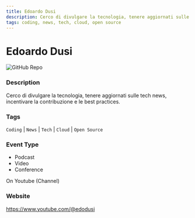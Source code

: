 ```yaml
---
title: Edoardo Dusi
description: Cerco di divulgare la tecnologia, tenere aggiornati sulle tech news, incentivare la contribuzione e le best practices.
tags: coding, news, tech, cloud, open source
---
```

        

# Edoardo Dusi

![GitHub Repo](https://img.shields.io/static/v1?label=category&message=communities&color=green)

### Description

Cerco di divulgare la tecnologia, tenere aggiornati sulle tech news, incentivare la contribuzione e le best practices.

### Tags

`Coding` | `News` | `Tech` | `Cloud` | `Open Source`

### Event Type

- Podcast
- Video
- Conference

On Youtube (Channel)

### Website

https://www.youtube.com/@edodusi